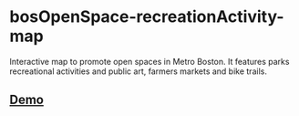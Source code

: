 # bosOpenSpace-recreationActivity-map

Interactive map to promote open spaces in Metro Boston. It features parks recreational activities and public art, farmers markets and bike trails.

## [Demo](http://www.nicolasbeaumont.com/bosOpenSpace/)



